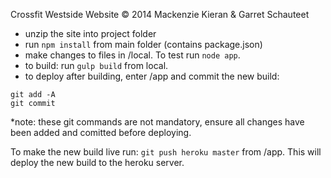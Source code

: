 

Crossfit Westside Website &copy; 2014 Mackenzie Kieran & Garret Schauteet

- unzip the site into project folder
- run ```npm install``` from main folder (contains package.json)
- make changes to files in /local. To test run ```node app```.
- to build: run ```gulp build``` from local. 
- to deploy after building, enter /app and commit the new build:
```
git add -A
git commit 
```
*note: these git commands are not mandatory, ensure all changes have been added and comitted before deploying.

To make the new build live run:
```git push heroku master``` from /app. This will deploy the new build to the heroku server.
